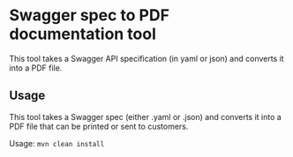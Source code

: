 # Swagger spec to PDF documentation tool

This tool takes a Swagger API specification (in yaml or json) and converts it into a PDF file.

## Usage


This tool takes a Swagger spec (either .yaml or .json) and converts it into a PDF file that can be printed or sent to customers.

Usage: `mvn clean install`